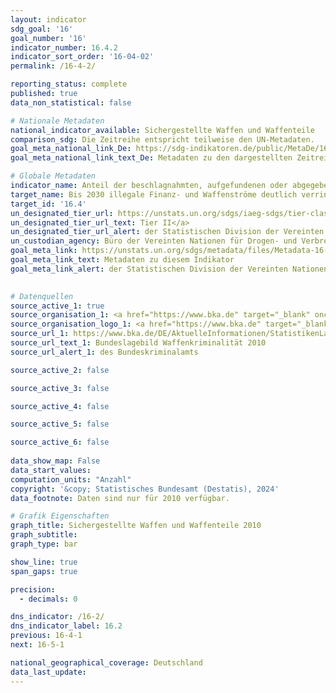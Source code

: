 ```yaml
---
layout: indicator    
sdg_goal: '16'    
goal_number: '16'    
indicator_number: 16.4.2    
indicator_sort_order: '16-04-02'    
permalink: /16-4-2/    

reporting_status: complete    
published: true    
data_non_statistical: false    

# Nationale Metadaten    
national_indicator_available: Sichergestellte Waffen und Waffenteile    
comparison_sdg: Die Zeitreihe entspricht teilweise den UN-Metadaten.    
goal_meta_national_link_De: https://sdg-indikatoren.de/public/MetaDe/16.4.2.pdf
goal_meta_national_link_text_De: Metadaten zu den dargestellten Zeitreihen    

# Globale Metadaten    
indicator_name: Anteil der beschlagnahmten, aufgefundenen oder abgegebenen Waffen, deren illegaler Ursprung oder Kontext im Einklang mit internationalen Übereinkünften von einer zuständigen Behörde rückverfolgt oder nachgewiesen wurde    
target_name: Bis 2030 illegale Finanz- und Waffenströme deutlich verringern, die Wiedererlangung und Rückgabe gestohlener Vermögenswerte verstärken und alle Formen der organisierten Kriminalität bekämpfen    
target_id: '16.4'    
un_designated_tier_url: https://unstats.un.org/sdgs/iaeg-sdgs/tier-classification/'    
un_designated_tier_url_text: Tier II</a>    
un_designated_tier_url_alert: der Statistischen Division der Vereinten Nationen    
un_custodian_agency: Büro der Vereinten Nationen für Drogen- und Verbrechensbekämpfung (UNODC)<br>Büro der Vereinten Nationen für Abrüstungsfragen (UNODA)    
goal_meta_link: https://unstats.un.org/sdgs/metadata/files/Metadata-16-04-02.pdf    
goal_meta_link_text: Metadaten zu diesem Indikator    
goal_meta_link_alert: der Statistischen Division der Vereinten Nationen    
    

# Datenquellen
source_active_1: true
source_organisation_1: <a href="https://www.bka.de" target="_blank" onclick="return confirm_alert('des Bundeskriminalamts','De');"> Bundeskriminalamt (BKA) </a>
source_organisation_logo_1: <a href="https://www.bka.de" target="_blank" onclick="return confirm_alert('des Bundeskriminalamts','De');"><img src="https://sdg-indikatoren.de/public/OrgImgDe/bka.png" alt="Logo bka" style="height:60px; width:148px"/></a>
source_url_1: https://www.bka.de/DE/AktuelleInformationen/StatistikenLagebilder/Lagebilder/Waffenkriminalitaet/waffenkriminalitaet_node.html
source_url_text_1: Bundeslagebild Waffenkriminalität 2010
source_url_alert_1: des Bundeskriminalamts

source_active_2: false

source_active_3: false

source_active_4: false

source_active_5: false

source_active_6: false
    
data_show_map: False    
data_start_values:     
computation_units: "Anzahl"    
copyright: '&copy; Statistisches Bundesamt (Destatis), 2024'    
data_footnote: Daten sind nur für 2010 verfügbar.    

# Grafik Eigenschaften    
graph_title: Sichergestellte Waffen und Waffenteile 2010
graph_subtitle:     
graph_type: bar    

show_line: true
span_gaps: true

precision:
  - decimals: 0    

dns_indicator: /16-2/
dns_indicator_label: 16.2
previous: 16-4-1    
next: 16-5-1    

national_geographical_coverage: Deutschland    
data_last_update:     
---
```


<span></span>